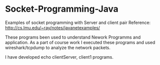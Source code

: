 Socket-Programming-Java
=======================

Examples of socket programming with Server and client pair
Reference: http://cs.lmu.edu/~ray/notes/javanetexamples/

These programs been used to understand Nework Programms and application. 
As a part of course work I executed these programs and used wireshark/tcpdump to analyze the network packets.

I have developed echo clientServer, client1 programs.
